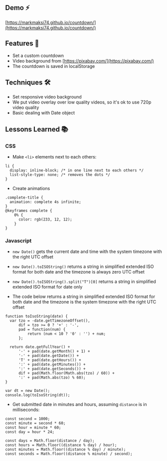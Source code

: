 ## Demo ⚡
[https://markmaksi74.github.io/countdown/](https://markmaksi74.github.io/countdown/)

## Features 🥁
- Set a custom countdown
- Video background from [https://pixabay.com/](https://pixabay.com/)
- The countdown is saved in localStorage

## Techniques 🛠
- Set responsive video background
- We put video overlay over low quality videos, so it's ok to use 720p video quality
- Basic dealing with Date object

## Lessons Learned 📚
### CSS
- Make `<li>` elements next to each others: 
```
li {
  display: inline-block; /* in one line next to each others */
  list-style-type: none; /* removes the dots */
}
```

- Create animations
```
.complete-title {
  animation: complete 4s infinite;
}
@keyframes complete {
    0% {
      color: rgb(233, 12, 12);
    }
}
```

### Javascript
- `new Date()` gets the current date and time with the system timezone with the right UTC offset

- `new Date().toISOString()` returns a string in simplified extended ISO format for both date and the timezone is always zero UTC offset

- `new Date().toISOString().split("T")[0]` returns a string in simplified extended ISO format for date only

- The code below returns a string in simplified extended ISO format for both date and the timezone is the system timezone with the right UTC offset

```
function toIsoString(date) {
  var tzo = -date.getTimezoneOffset(),
      dif = tzo >= 0 ? '+' : '-',
      pad = function(num) {
          return (num < 10 ? '0' : '') + num;
      };

  return date.getFullYear() +
      '-' + pad(date.getMonth() + 1) +
      '-' + pad(date.getDate()) +
      'T' + pad(date.getHours()) +
      ':' + pad(date.getMinutes()) +
      ':' + pad(date.getSeconds()) +
      dif + pad(Math.floor(Math.abs(tzo) / 60)) +
      ':' + pad(Math.abs(tzo) % 60);
}

var dt = new Date();
console.log(toIsoString(dt));
```

- Get submitted date in minutes and hours, assuming `distance` is in milliseconds:
```
const second = 1000;
const minute = second * 60;
const hour = minute * 60;
const day = hour * 24;

const days = Math.floor(distance / day);
const hours = Math.floor((distance % day) / hour);
const minutes = Math.floor((distance % day) / minute);
const seconds = Math.floor((distance % minute) / second);
```
